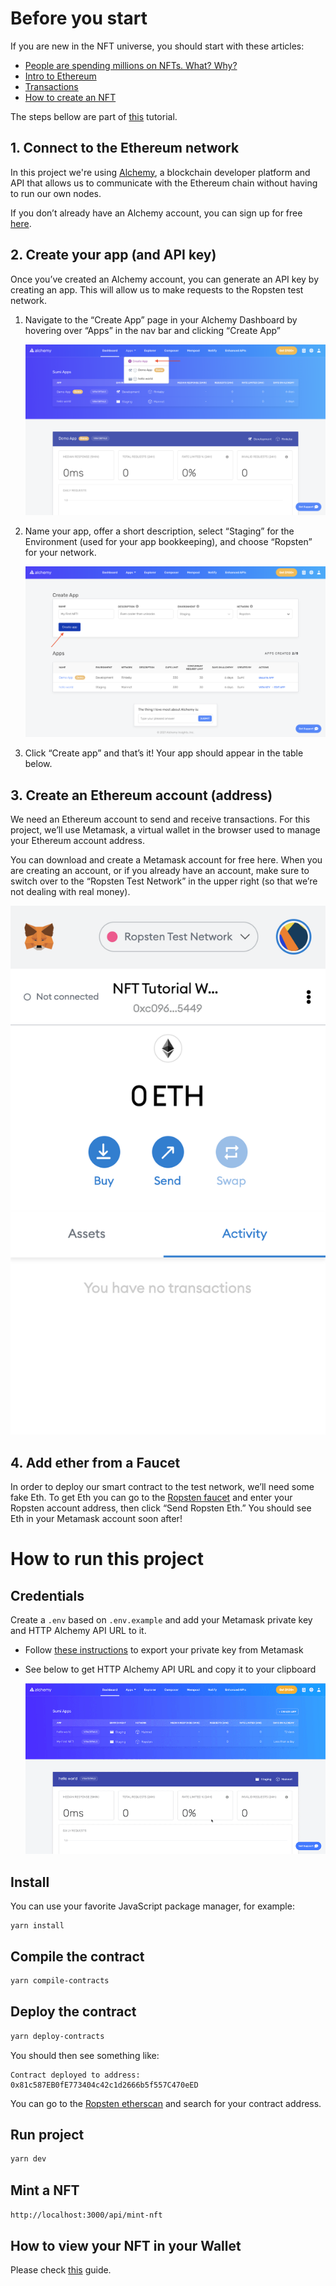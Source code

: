 # Before you start

If you are new in the NFT universe, you should start with these articles:

- [People are spending millions on NFTs. What? Why?](https://www.theverge.com/22310188/nft-explainer-what-is-blockchain-crypto-art-faq)
- [Intro to Ethereum](https://ethereum.org/en/developers/docs/intro-to-ethereum/)
- [Transactions](https://ethereum.org/en/developers/docs/transactions/)
- [How to create an NFT](https://docs.alchemyapi.io/alchemy/tutorials/how-to-write-and-deploy-an-nft)

The steps bellow are part of [this](https://docs.alchemyapi.io/alchemy/tutorials/how-to-create-an-nft) tutorial.

## 1. Connect to the Ethereum network

In this project we're using [Alchemy](https://www.alchemyapi.io/), a blockchain developer platform and API that allows us to communicate with the Ethereum chain without having to run our own nodes.

If you don’t already have an Alchemy account, you can sign up for free [here](https://www.alchemyapi.io/).

## 2. Create your app (and API key)

Once you’ve created an Alchemy account, you can generate an API key by creating an app. This will allow us to make requests to the Ropsten test network.

1. Navigate to the “Create App” page in your Alchemy Dashboard by hovering over “Apps” in the nav bar and clicking “Create App”

   ![alt text](./img/create-app-1.png 'Create app step 1')

1. Name your app, offer a short description, select “Staging” for the Environment (used for your app bookkeeping), and choose “Ropsten” for your network.

   ![alt text](./img/create-app-2.png 'Create app step 2')

1. Click “Create app” and that’s it! Your app should appear in the table below.

## 3. Create an Ethereum account (address)

We need an Ethereum account to send and receive transactions. For this project, we’ll use Metamask, a virtual wallet in the browser used to manage your Ethereum account address.

You can download and create a Metamask account for free here. When you are creating an account, or if you already have an account, make sure to switch over to the “Ropsten Test Network” in the upper right (so that we’re not dealing with real money).

![alt text](./img/metamask.png 'MetaMask')

## 4. Add ether from a Faucet

In order to deploy our smart contract to the test network, we’ll need some fake Eth. To get Eth you can go to the [Ropsten faucet](https://faucet.ropsten.be/) and enter your Ropsten account address, then click “Send Ropsten Eth.” You should see Eth in your Metamask account soon after!

# How to run this project

## Credentials

Create a `.env` based on `.env.example` and add your Metamask private key and HTTP Alchemy API URL to it.

- Follow [these instructions](https://metamask.zendesk.com/hc/en-us/articles/360015289632-How-to-Export-an-Account-Private-Key) to export your private key from Metamask
- See below to get HTTP Alchemy API URL and copy it to your clipboard

  ![alt text](./img/alchemy-api-url.gif 'Alchemy API URL')

## Install

You can use your favorite JavaScript package manager, for example:

```
yarn install
```

## Compile the contract

```bash
yarn compile-contracts
```

## Deploy the contract

```bash
yarn deploy-contracts
```

You should then see something like:

```
Contract deployed to address: 0x81c587EB0fE773404c42c1d2666b5f557C470eED
```

You can go to the [Ropsten etherscan](https://ropsten.etherscan.io/) and search for your contract address.

## Run project

```bash
yarn dev
```

## Mint a NFT

`http://localhost:3000/api/mint-nft`

## How to view your NFT in your Wallet

Please check [this](https://docs.alchemyapi.io/alchemy/tutorials/how-to-create-an-nft/how-to-view-your-nft-in-your-wallet) guide.
